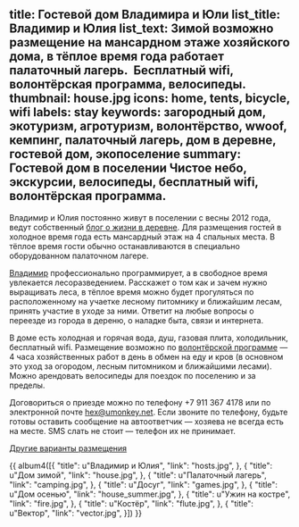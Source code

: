 title: Гостевой дом Владимира и Юли
list_title: Владимир и Юлия
list_text: Зимой возможно размещение на мансардном этаже хозяйского дома, в тёплое время года работает палаточный лагерь.  Бесплатный wifi, волонтёрская программа, велосипеды.
thumbnail: house.jpg
icons: home, tents, bicycle, wifi
labels: stay
keywords: загородный дом, экотуризм, агротуризм, волонтёрство, wwoof, кемпинг, палаточный лагерь, дом в деревне, гостевой дом, экопоселение
summary: Гостевой дом в поселении Чистое небо, экскурсии, велосипеды, бесплатный wifi, волонтёрская программа.
---

Владимир и Юлия постоянно живут в поселении с весны 2012 года, ведут собственный [блог о жизни в деревне](http://land.umonkey.net/).
Для размещения гостей в холодное время года есть мансардный этаж на 4 спальных места.
В тёплое время гости обычно останавливаются в специально оборудованном палаточном лагере.

[Владимир](/residents/vladimir/) профессионально программирует, а в свободное время увлекается лесоразведением.
Расскажет о том как и зачем нужно выращивать леса, в тёплое время можно будет прогуляться по расположенному на учаетке лесному питомнику и ближайшим лесам, принять участие в уходе за ними.
Ответит на любые вопросы о переезде из города в дереню, о наладке быта, связи и интернета.

В доме есть холодная и горячая вода, душ, газовая плита, холодильник, бесплатный wifi.
Размещение возможно по [волонтёрской программе](http://land.umonkey.net/volunteer/) — 4 часа хозяйственных работ в день в обмен на еду и кров (в основном это уход за огородом, лесным питомником и ближайшими лесами).
Можно арендовать велосипеды для поездок по поселению и за пределы.

Договориться о приезде можно по телефону +7 911 367 4178 или по электронной почте <hex@umonkey.net>.
Если звоните по телефону, будьте готовы оставить сообщение на автоответчик — хозяева не всегда есть на месте.
SMS слать не стоит — телефон их не принимает.

[Другие варианты размещения](/stay/)

{{ album4([{
  "title": u"Владимир и Юлия",
  "link": "hosts.jpg",
}, {
  "title": u"Дом зимой",
  "link": "house.jpg",
}, {
  "title": u"Палаточный лагерь",
  "link": "camping.jpg",
}, {
  "title": u"Досуг",
  "link": "games.jpg",
}, {
  "title": u"Дом осенью",
  "link": "house_summer.jpg",
}, {
  "title": u"Ужин на костре",
  "link": "fire.jpg",
}, {
  "title": u"Костёр",
  "link": "flute.jpg",
}, {
  "title": u"Вектор",
  "link": "vector.jpg",
}]) }}
